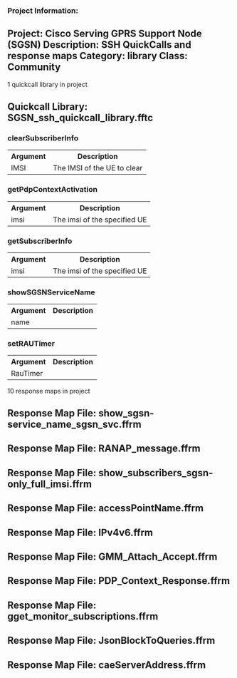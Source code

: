 ### Project Information:
Project: Cisco Serving GPRS Support Node (SGSN)
Description: SSH QuickCalls and response maps
Category: library
Class: Community
 ----
1 quickcall library in project
## Quickcall Library: SGSN_ssh_quickcall_library.fftc
### clearSubscriberInfo
<table><tr><th>Argument</th><th>Description</th></tr>
<tr><td>IMSI</td><td>The IMSI of the UE to clear</tr></td></table>

### getPdpContextActivation
<table><tr><th>Argument</th><th>Description</th></tr>
<tr><td>imsi</td><td>The imsi of the specified UE</tr></td></table>

### getSubscriberInfo
<table><tr><th>Argument</th><th>Description</th></tr>
<tr><td>imsi</td><td>The imsi of the specified UE</tr></td></table>

### showSGSNServiceName
<table><tr><th>Argument</th><th>Description</th></tr>
<tr><td>name</td><tr></tr></table>

### setRAUTimer
<table><tr><th>Argument</th><th>Description</th></tr>
<tr><td>RauTimer</td><tr></tr></table>

10 response maps in project
## Response Map File: show_sgsn-service_name_sgsn_svc.ffrm
## Response Map File: RANAP_message.ffrm
## Response Map File: show_subscribers_sgsn-only_full_imsi.ffrm
## Response Map File: accessPointName.ffrm
## Response Map File: IPv4v6.ffrm
## Response Map File: GMM_Attach_Accept.ffrm
## Response Map File: PDP_Context_Response.ffrm
## Response Map File: gget_monitor_subscriptions.ffrm
## Response Map File: JsonBlockToQueries.ffrm
## Response Map File: caeServerAddress.ffrm